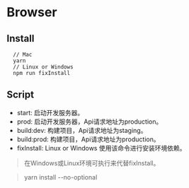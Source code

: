 # Browser
## Install
```node
  // Mac
  yarn
  // Linux or Windows
  npm run fixInstall
```
## Script
  - start: 启动开发服务器。
  - prod: 启动开发服务器，Api请求地址为production。
  - build:dev: 构建项目，Api请求地址为staging。
  - build:prod: 构建项目，Api请求地址为production。
  - fixInstall: Linux or Windows 使用该命令进行安装环境依赖。

> 在Windows或Linux环境可执行来代替fixInstall。

> yarn install --no-optional
